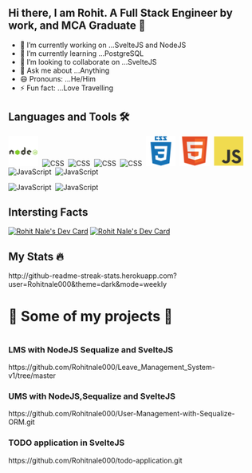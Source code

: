 
<h2>Hi there, I am Rohit. A Full Stack Engineer by work, and MCA Graduate 👋 </h2>

- 🔭 I’m currently working on ...SvelteJS and NodeJS
- 🌱 I’m currently learning ...PostgreSQL
- 👯 I’m looking to collaborate on ...SvelteJS
- 💬 Ask me about ...Anything
- 😄 Pronouns: ...He/Him
- ⚡ Fun fact: ...Love Travelling

<h2>Languages and Tools 🛠️</h2>
<div>
 <img src="https://github.com/devicons/devicon/blob/master/icons/nodejs/nodejs-original-wordmark.svg" title="NodeJS" alt="NodeJS" width="60" height="60"/>&nbsp;
<img src="https://cdn.jsdelivr.net/gh/devicons/devicon/icons/express/express-original.svg" title="ExpressJS" alt="CSS" width="60 height="60"/>&nbsp;
 <img src="https://cdn.jsdelivr.net/gh/devicons/devicon/icons/svelte/svelte-original-wordmark.svg" title="SvelteJS" alt="CSS" width="60 height="60"/>&nbsp;
  <img src="https://cdn.jsdelivr.net/gh/devicons/devicon/icons/postgresql/postgresql-original-wordmark.svg" title="PostgreSQL" alt="CSS" width="60 height="60"/>&nbsp;
  <img src="https://cdn.jsdelivr.net/gh/devicons/devicon/icons/sequelize/sequelize-original-wordmark.svg" title="Sequelize" alt="CSS" width="60 height="60"/>&nbsp;     
  <img src="https://github.com/devicons/devicon/blob/master/icons/css3/css3-plain-wordmark.svg"  title="CSS3" alt="CSS" width="60" height="60"/>&nbsp;
  <img src="https://github.com/devicons/devicon/blob/master/icons/html5/html5-original.svg" title="HTML5" alt="HTML" width="60" height="60"/>&nbsp;
  <img src="https://github.com/devicons/devicon/blob/master/icons/javascript/javascript-original.svg" title="JavaScript" alt="JavaScript" width="60" height="60"/>&nbsp;
  <img src="https://cdn.jsdelivr.net/gh/devicons/devicon/icons/bootstrap/bootstrap-plain-wordmark.svg" title="JavaScript" alt="JavaScript" width="60" height="60"/>&nbsp;
<img src="https://cdn.jsdelivr.net/gh/devicons/devicon/icons/tailwindcss/tailwindcss-original-wordmark.svg"  title="JavaScript" alt="JavaScript" width="60" height="60"/>&nbsp; 
 
<img src="https://user-images.githubusercontent.com/78038673/231764518-df2deaaa-20a8-487b-b7b4-59ce8a7a27ba.png"  title="JavaScript" alt="JavaScript" width="60" height="60"/>&nbsp; 
<img src="https://diegomariano.com/wp-content/uploads/2021/06/react-logo.png"  title="JavaScript" alt="JavaScript" width="60" height="60"/>&nbsp; 
</div>
<h2>Intersting Facts</h2>
<div>
<a href="https://app.daily.dev/RohitNale"><img src="https://api.daily.dev/devcards/67285cb8bd91490dac8c2997f9a1f644.png?r=8qn" width="400" alt="Rohit Nale's Dev Card"/></a>
 <a href="https://app.daily.dev/RohitNale"><img src="file:///C:/Users/PEPD/Downloads/qrifyQr.png" width="400" alt="Rohit Nale's Dev Card"/></a>
</div>
<h2>My Stats 🔥</h2>
http://github-readme-streak-stats.herokuapp.com?user=Rohitnale000&theme=dark&mode=weekly
<h1>🚀 Some of my projects 🚀 <h1>
 <h3>LMS with NodeJS Sequalize and SvelteJS </h3>
 https://github.com/Rohitnale000/Leave_Management_System-v1/tree/master
 <h3>UMS with NodeJS,Sequalize and SvelteJS </h3>
 https://github.com/Rohitnale000/User-Management-with-Sequalize-ORM.git
 <h3>TODO application in SvelteJS </h3>
 https://github.com/Rohitnale000/todo-application.git
